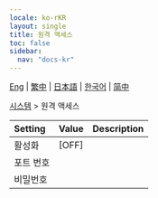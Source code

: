 ```yaml
---
locale: ko-rKR
layout: single
title: 원격 액세스
toc: false
sidebar:
  nav: "docs-kr"
---
```

[Eng](/dancexr/menu/2025.4/system/remote_access) | [繁中](/tw/dancexr/menu/2025.4/system/remote_access) | [日本語](/jp/dancexr/menu/2025.4/system/remote_access) | [한국어](/kr/dancexr/menu/2025.4/system/remote_access) | [简中](/zh/dancexr/menu/2025.4/system/remote_access)

[시스템](../menu#시스템) > 원격 액세스



| Setting | Value | Description |
| :--- | --- | :--- |
|<nobr>활성화</nobr>| [OFF] | 
|<nobr>포트 번호</nobr>|| 
|<nobr>비밀번호</nobr>|| 

